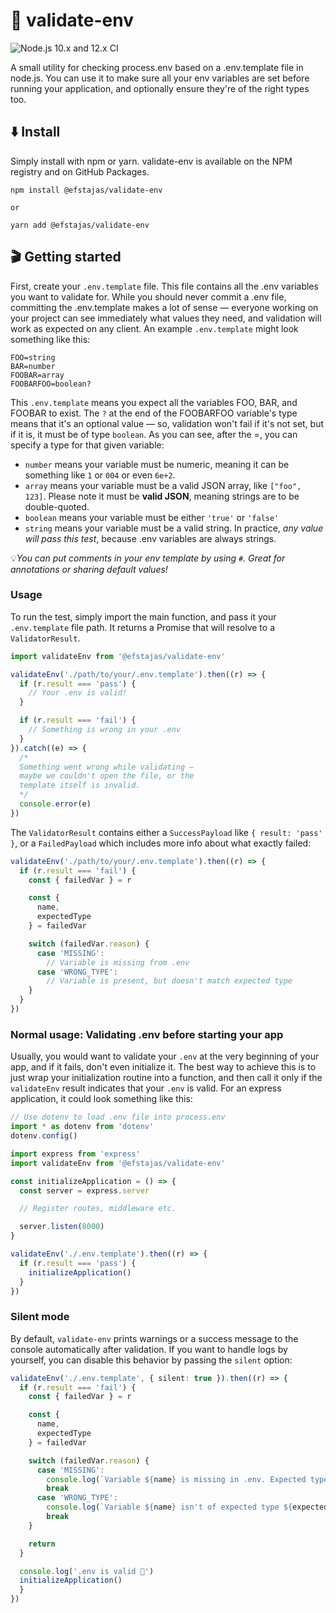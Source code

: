 # 🚓 validate-env

![Node.js 10.x and 12.x CI](https://github.com/efstajas/validate-env/workflows/Node.js%2010.x%20and%2012.x%20CI/badge.svg)

A small utility for checking process.env based on a .env.template file in node.js. You can use it to make sure all your env variables are set before running your application, and optionally ensure they're of the right types too.

## ⬇️ Install

Simply install with npm or yarn. validate-env is available on the NPM registry and on GitHub Packages.

```
npm install @efstajas/validate-env

or

yarn add @efstajas/validate-env
```

## 🎬 Getting started

First, create your `.env.template` file. This file contains all the .env variables you want to validate for. While you should never commit a .env file, committing the .env.template makes a lot of sense — everyone working on your project can see immediately what values they need, and validation will work as expected on any client. An example `.env.template` might look something like this:

```
FOO=string
BAR=number
FOOBAR=array
FOOBARFOO=boolean?
```

This `.env.template` means you expect all the variables FOO, BAR, and FOOBAR to exist. The `?` at the end of the FOOBARFOO variable's type means that it's an optional value — so, validation won't fail if it's not set, but if it is, it must be of type `boolean`. As you can see, after the =, you can specify a type for that given variable:

- `number` means your variable must be numeric, meaning it can be something like `1` or `004` or even `6e+2`.
- `array` means your variable must be a valid JSON array, like `["foo", 123]`. Please note it must be **valid JSON**, meaning strings are to be double-quoted.
- `boolean` means your variable must be either `'true'` or `'false'` 
- `string` means your variable must be a valid string. In practice, *any value will pass this test*, because .env variables are always strings.

💡*You can put comments in your env template by using `#`. Great for annotations or sharing default values!*

### Usage

To run the test, simply import the main function, and pass it your `.env.template` file path. It returns a Promise that will resolve to a `ValidatorResult`. 

```ts
import validateEnv from '@efstajas/validate-env'

validateEnv('./path/to/your/.env.template').then((r) => {
  if (r.result === 'pass') {
    // Your .env is valid!
  }

  if (r.result === 'fail') {
    // Something is wrong in your .env
  }
}).catch((e) => {
  /*
  Something went wrong while validating —
  maybe we couldn't open the file, or the
  template itself is invalid.
  */
  console.error(e)
})
```

The `ValidatorResult` contains either a `SuccessPayload` like `{ result: 'pass' }`, or a `FailedPayload` which includes more info about what exactly failed:

```ts
validateEnv('./path/to/your/.env.template').then((r) => {
  if (r.result === 'fail') {
    const { failedVar } = r

    const {
      name,
      expectedType
    } = failedVar

    switch (failedVar.reason) {
      case 'MISSING':
        // Variable is missing from .env
      case 'WRONG_TYPE':
        // Variable is present, but doesn't match expected type
    }
  }
})
```

### Normal usage: Validating .env before starting your app

Usually, you would want to validate your `.env` at the very beginning of your app, and if it fails, don't even initialize it. The best way to achieve this is to just wrap your initialization routine into a function, and then call it only if the `validateEnv` result indicates that your `.env` is valid. For an express application, it could look something like this:

```ts
// Use dotenv to load .env file into process.env
import * as dotenv from 'dotenv'
dotenv.config()

import express from 'express'
import validateEnv from '@efstajas/validate-env'

const initializeApplication = () => {
  const server = express.server

  // Register routes, middleware etc.

  server.listen(8000)
}

validateEnv('./.env.template').then((r) => {
  if (r.result === 'pass') {
    initializeApplication()
  }
})
```

### Silent mode

By default, `validate-env` prints warnings or a success message to the console automatically after validation. If you want to handle logs by yourself, you can disable this behavior by passing the `silent` option:

```ts
validateEnv('./.env.template', { silent: true }).then((r) => {
  if (r.result === 'fail') {
    const { failedVar } = r

    const {
      name,
      expectedType
    } = failedVar

    switch (failedVar.reason) {
      case 'MISSING':
        console.log(`Variable ${name} is missing in .env. Expected type: ${expectedType}`)
        break
      case 'WRONG_TYPE':
        console.log(`Variable ${name} isn't of expected type ${expectedType}.`)
        break
    }

    return
  }

  console.log('.env is valid 🎉')
  initializeApplication()
  }
})
```
